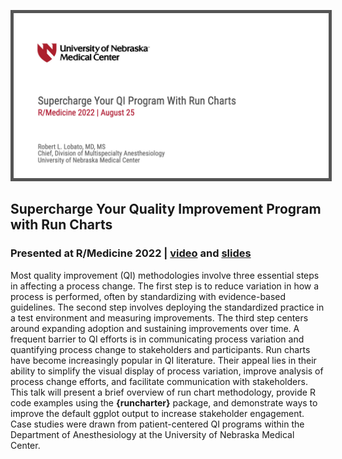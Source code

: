 
<img src="images/supercharge-qi-with-runcharts_social.png"
     alt="Supercharge Your QI Program with RUn Charts"
     style="float: center; border: 5px solid #555" />

## Supercharge Your Quality Improvement Program with Run Charts
### Presented at R/Medicine 2022 | [video]() and [slides](https://robertlobato.github.io/supercharge-qi-with-run-charts/)

Most quality improvement (QI) methodologies involve three essential steps in affecting a process change. The first step is to reduce variation in how a process is performed, often by standardizing with evidence-based guidelines. The second step involves deploying the standardized practice in a test environment and measuring improvements. The third step centers around expanding adoption and sustaining improvements over time. A frequent barrier to QI efforts is in communicating process variation and quantifying process change to stakeholders and participants.  Run charts have become increasingly popular in QI literature. Their appeal lies in their ability to simplify the visual display of process variation, improve analysis of process change efforts, and facilitate communication with stakeholders. This talk will present a brief overview of run chart methodology, provide R code examples using the **{runcharter}** package, and demonstrate ways to improve the default ggplot output to increase stakeholder engagement. Case studies were drawn from patient-centered QI programs within the Department of Anesthesiology at the University of Nebraska Medical Center. 
